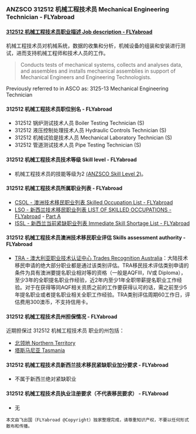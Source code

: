 ### ANZSCO 312512 机械工程技术员 Mechanical Engineering Technician - FLYabroad ###

#### [312512 机械工程技术员职业描述 Job description - FLYabroad](http://www.flyabroadvisa.com/anzsco/3125.html#312512)

机械工程技术员对机械系统，数据的收集和分析，机械设备的组装和安装进行测试，进而支持机械工程师和技术人员的工作。 

>Conducts tests of mechanical systems, collects and analyses data, and assembles and installs mechanical assemblies in support of Mechanical Engineers and Engineering Technologists. 

Previously referred to in ASCO as:
3125-13 Mechanical Engineering Technician

#### 312512 机械工程技术员职位别名 - FLYabroad
 
- 312512	 锅炉测试技术人员 Boiler Testing Technician (S)
- 312512 液压控制处理技术人员 Hydraulic Controls Technician (S)
- 312512 机械试验是技术人员 Mechanical Laboratory Technician (S)
- 312512 管道测试技术人员 Pipe Testing Technician (S)

#### 312512 机械工程技术员技术等级 Skill level - FLYabroad

- 机械工程技术员的技能等级为2 [(ANZSCO Skill Level 2)](http://www.flyabroadvisa.com/anzsco/)。

#### 312512 机械工程技术员所属职业列表 - FLYabroad

- [CSOL - 澳洲技术移民职业列表 Skilled Occupation List - FLYabroad](http://www.flyabroadvisa.com/sol/)
- [LSO - 新西兰技术移民职业列表 LIST OF SKILLED OCCUPATIONS - FLYabroad](http://nz.flyabroadvisa.com/lso/) - [Part A](parta)
- [ISSL - 新西兰当前紧缺职业列表 Immediate Skill Shortage List - FLYabroad](http://nz.flyabroadvisa.com/work-residence/issl.html)

#### 312512 机械工程技术员澳洲技术移民职业评估 Skills assessment authority - FLYabroad

- [TRA - 澳大利亚职业技术认证中心 Trades Recognition Australia](http://www.flyabroadvisa.com/ass/tra.html)：大陆技术移民申请的绝大部分职业都是通过该类别评估。TRA移民技术评估类别申请的条件为具有澳洲要提名职业相对等的资格（一般是AQFIII，IV或 Diploma），至少3年的全职提名职业作经验，近2年内至少1年全职带薪提名职业工作经验。对于在获得等同AQF相关资质之前的工作要获得认可的话，需之前至少5年提名职业或者提名职业相关全职工作经验。TRA类别评估周期60工作日，评估费用300澳币，不支持信用卡。

#### 312512 机械工程技术员州担保情况 - FLYabroad

近期担保过 312512 机械工程技术员 职业的州包括：

- [北领地 Northern Territory](http://www.flyabroadvisa.com/zdb/nt.html)
- [塔斯马尼亚 Tasmania](http://www.flyabroadvisa.com/zdb/tas.html)

#### 312512 机械工程技术员新西兰技术移民紧缺职业加分要求 - FLYabroad

- 不属于新西兰绝对紧缺职业

#### 312512 机械工程技术员执业注册要求（不代表移民要求） - FLYabroad

- 无

`本文由飞出国（FLYabroad @Copyright）独家整理完成，请尊重知识产权，不要以任何形式散布和传播。`